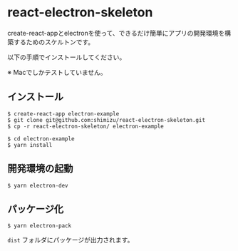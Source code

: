 # react-electron-skeleton

create-react-appとelectronを使って、できるだけ簡単にアプリの開発環境を構築するためのスケルトンです。

以下の手順でインストールしてください。

※ Macでしかテストしていません。

## インストール

```
$ create-react-app electron-example
$ git clone git@github.com:shimizu/react-electron-skeleton.git
$ cp -r react-electron-skeleton/ electron-example
```

```
$ cd electron-example
$ yarn install
```

## 開発環境の起動

```
$ yarn electron-dev
```

## パッケージ化

```
$ yarn electron-pack
``` 
`dist` フォルダにパッケージが出力されます。
